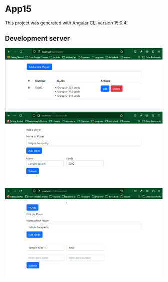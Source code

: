 # App15

This project was generated with [Angular CLI](https://github.com/angular/angular-cli) version 15.0.4.

## Development server
 ![](./screenshot/home.png)
 ![](./screenshot/add.png)
 ![](./screenshot/edit.png)

